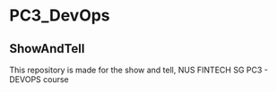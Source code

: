 # PC3_DevOps
## ShowAndTell
This repository is made for the show and tell, NUS FINTECH SG PC3 - DEVOPS course
